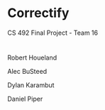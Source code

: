 # Correctify
CS 492 Final Project - Team 16

#

Robert Houeland

Alec BuSteed

Dylan Karambut

Daniel Piper
